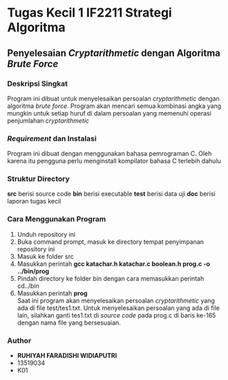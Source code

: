 # Tugas Kecil 1 IF2211 Strategi Algoritma
## Penyelesaian *Cryptarithmetic* dengan Algoritma *Brute Force*
### Deskripsi Singkat
Program ini dibuat untuk menyelesaikan persoalan *cryptarithmetic* dengan algoritma *brute force*. Program akan mencari semua kombinasi angka yang mungkin untuk setiap huruf di dalam persoalan yang memenuhi operasi penjumlahan *cryptarithmetic*
### *Requirement* dan Instalasi
Program ini dibuat dengan menggunakan bahasa pemrograman C. Oleh karena itu pengguna perlu menginstall kompilator bahasa C terlebih dahulu
### Struktur Directory
__src__ berisi source code
__bin__ berisi executable
__test__ berisi data uji
__doc__ berisi laporan tugas kecil
### Cara Menggunakan Program
1. Unduh repository ini
2. Buka command prompt, masuk ke directory tempat penyimpanan repository ini
3. Masuk ke folder src
4. Masukkan perintah __gcc katachar.h katachar.c boolean.h prog.c -o ../bin/prog__
5. Pindah directory ke folder bin dengan cara memasukkan perintah cd../bin
6. Masukkan perintah __prog__ <br/>
Saat ini program akan menyelesaikan persoalan *cryptarithmetic* yang ada di file test/tes1.txt. Untuk menyelesaikan persoalan yang ada di file lain, silahkan ganti tes1.txt di *source code* pada prog.c di baris ke-165 dengan nama file yang bersesuaian.
### Author
* __RUHIYAH FARADISHI WIDIAPUTRI__
* 13519034
* K01

